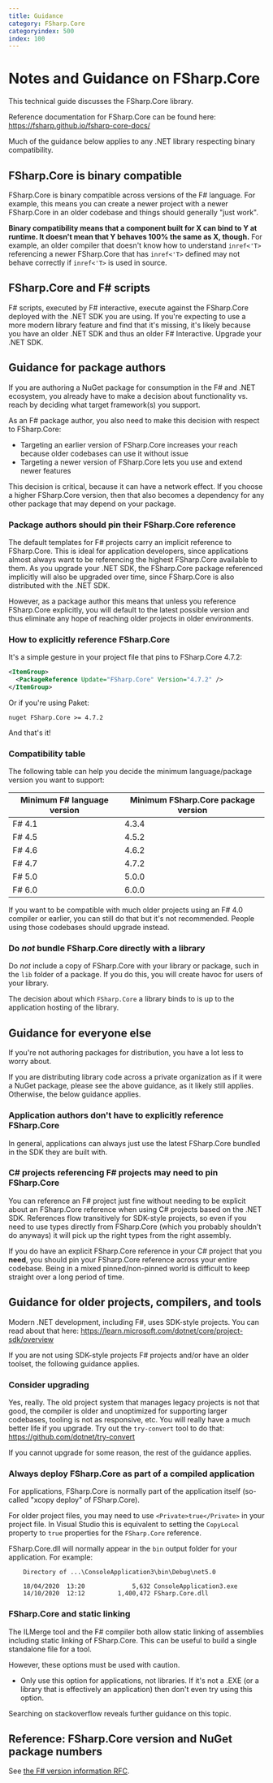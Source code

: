 ```yaml
---
title: Guidance
category: FSharp.Core
categoryindex: 500
index: 100
---
```

# Notes and Guidance on FSharp.Core

This technical guide discusses the FSharp.Core library.

Reference documentation for FSharp.Core can be found here: https://fsharp.github.io/fsharp-core-docs/

Much of the guidance below applies to any .NET library respecting binary compatibility.

## FSharp.Core is binary compatible

FSharp.Core is binary compatible across versions of the F# language. For example, this means you can create a newer project with a newer FSharp.Core in an older codebase and things should generally "just work".

**Binary compatibility means that a component built for X can bind to Y at runtime. It doesn't mean that Y behaves 100% the same as X, though.** For example, an older compiler that doesn't know how to understand `inref<'T>` referencing a newer FSharp.Core that has `inref<'T>` defined may not behave correctly if `inref<'T>` is used in source.

## FSharp.Core and F# scripts

F# scripts, executed by F# interactive, execute against the FSharp.Core deployed with the .NET SDK you are using. If you're expecting to use a more modern library feature and find that it's missing, it's likely because you have an older .NET SDK and thus an older F# Interactive. Upgrade your .NET SDK.

## Guidance for package authors

If you are authoring a NuGet package for consumption in the F# and .NET ecosystem, you already have to make a decision about functionality vs. reach by deciding what target framework(s) you support.

As an F# package author, you also need to make this decision with respect to FSharp.Core:

* Targeting an earlier version of FSharp.Core increases your reach because older codebases can use it without issue
* Targeting a newer version of FSharp.Core lets you use and extend newer features

This decision is critical, because it can have a network effect. If you choose a higher FSharp.Core version, then that also becomes a dependency for any other package that may depend on your package.

### Package authors should pin their FSharp.Core reference

The default templates for F# projects carry an implicit reference to FSharp.Core. This is ideal for application developers, since applications almost always want to be referencing the highest FSharp.Core available to them. As you upgrade your .NET SDK, the FSharp.Core package referenced implicitly will also be upgraded over time, since FSharp.Core is also distributed with the .NET SDK.

However, as a package author this means that unless you reference FSharp.Core explicitly, you will default to the latest possible version and thus eliminate any hope of reaching older projects in older environments.

### How to explicitly reference FSharp.Core

It's a simple gesture in your project file that pins to FSharp.Core 4.7.2:

```xml
<ItemGroup>
  <PackageReference Update="FSharp.Core" Version="4.7.2" />
</ItemGroup>
```

Or if you're using Paket:

```
nuget FSharp.Core >= 4.7.2
```

And that's it!

### Compatibility table

The following table can help you decide the minimum language/package version you want to support:

|Minimum F# language version|Minimum FSharp.Core package version|
|------------------------------|------------------------------|
|F# 4.1|4.3.4|
|F# 4.5|4.5.2|
|F# 4.6|4.6.2|
|F# 4.7|4.7.2|
|F# 5.0|5.0.0|
|F# 6.0|6.0.0|

If you want to be compatible with much older projects using an F# 4.0 compiler or earlier, you can still do that but it's not recommended. People using those codebases should upgrade instead.

### Do *not* bundle FSharp.Core directly with a library 

Do _not_ include a copy of FSharp.Core with your library or package, such in the `lib` folder of a package. If you do this, you will create havoc for users of your library.

The decision about which `FSharp.Core` a library binds to is up to the application hosting of the library.

## Guidance for everyone else

If you're not authoring packages for distribution, you have a lot less to worry about.

If you are distributing library code across a private organization as if it were a NuGet package, please see the above guidance, as it likely still applies. Otherwise, the below guidance applies.

### Application authors don't have to explicitly reference FSharp.Core

In general, applications can always just use the latest FSharp.Core bundled in the SDK they are built with.

### C# projects referencing F# projects may need to pin FSharp.Core

You can reference an F# project just fine without needing to be explicit about an FSharp.Core reference when using C# projects based on the .NET SDK. References flow transitively for SDK-style projects, so even if you need to use types directly from FSharp.Core (which you probably shouldn't do anyways) it will pick up the right types from the right assembly.

If you do have an explicit FSharp.Core reference in your C# project that you **need**, you should pin your FSharp.Core reference across your entire codebase. Being in a mixed pinned/non-pinned world is difficult to keep straight over a long period of time.

## Guidance for older projects, compilers, and tools

Modern .NET development, including F#, uses SDK-style projects. You can read about that here: https://learn.microsoft.com/dotnet/core/project-sdk/overview

If you are not using SDK-style projects F# projects and/or have an older toolset, the following guidance applies.

### Consider upgrading

Yes, really. The old project system that manages legacy projects is not that good, the compiler is older and unoptimized for supporting larger codebases, tooling is not as responsive, etc. You will really have a much better life if you upgrade. Try out the `try-convert` tool to do that: https://github.com/dotnet/try-convert

If you cannot upgrade for some reason, the rest of the guidance applies.

### Always deploy FSharp.Core as part of a compiled application

For applications, FSharp.Core is normally part of the application itself (so-called "xcopy deploy" of FSharp.Core).  

For older project files, you may need to use ``<Private>true</Private>`` in your project file. In  Visual Studio this is equivalent to setting the `CopyLocal` property to `true` properties for the `FSharp.Core` reference.

FSharp.Core.dll will normally appear in the `bin` output folder for your application. For example:

```
    Directory of ...\ConsoleApplication3\bin\Debug\net5.0
    
    18/04/2020  13:20             5,632 ConsoleApplication3.exe
    14/10/2020  12:12         1,400,472 FSharp.Core.dll
```

### FSharp.Core and static linking

The ILMerge tool and the F# compiler both allow static linking of assemblies including static linking of FSharp.Core.
This can be useful to build a single standalone file for a tool.

However, these options must be used with caution. 

* Only use this option for applications, not libraries. If it's not a .EXE (or a library that is effectively an application) then don't even try using this option.

Searching on stackoverflow reveals further guidance on this topic.

## Reference: FSharp.Core version and NuGet package numbers

See [the F# version information RFC](https://github.com/fsharp/fslang-design/blob/master/tooling/FST-1004-versioning-plan.md).
